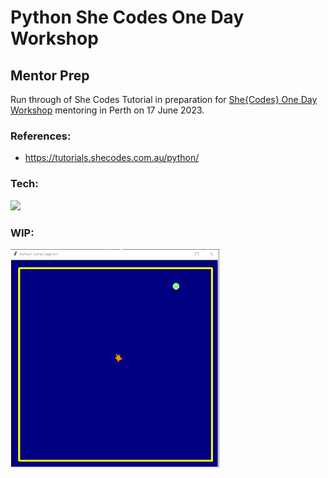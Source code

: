 # Python She Codes One Day Workshop

## Mentor Prep

Run through of She Codes Tutorial in preparation for [She{Codes} One Day Workshop](https://events.humanitix.com/she-codes-perth-free-1-day-coding-workshop-for-women-june-2023) mentoring in Perth on 17 June 2023.

### References:

- https://tutorials.shecodes.com.au/python/

### Tech:

<img src="https://skillicons.dev/icons?i=py,vscode" height="40"/>

### WIP:

<img src="https://github.com/Ms-KL/python-shecodes-workshop-mentor-prep/blob/main/assets/wip-image.png?raw=true" height="350" />
